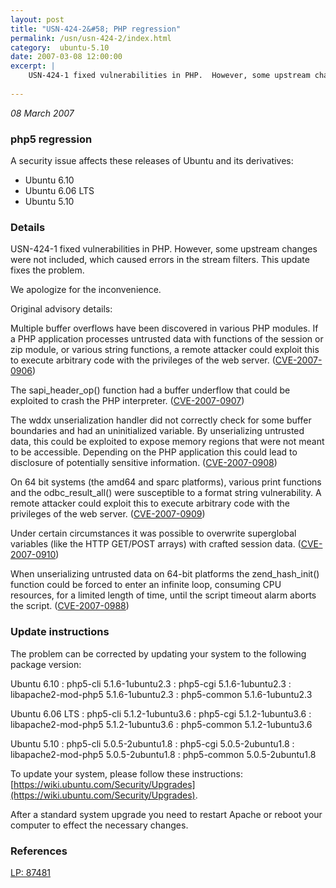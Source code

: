 ```yaml
---
layout: post
title: "USN-424-2&#58; PHP regression"
permalink: /usn/usn-424-2/index.html
category:  ubuntu-5.10
date: 2007-03-08 12:00:00
excerpt: |
    USN-424-1 fixed vulnerabilities in PHP.  However, some upstream changes  were not included, which caused errors in the stream filters.  This  update fixes the problem.
    
--- 
```

 
 

*08 March 2007*

### php5 regression

A security issue affects these releases of Ubuntu and its derivatives:

* Ubuntu 6.10
* Ubuntu 6.06 LTS
* Ubuntu 5.10

### Details

USN-424-1 fixed vulnerabilities in PHP. However, some upstream changes were not included, which caused errors in the stream filters. This update fixes the problem.

We apologize for the inconvenience.

Original advisory details:

 Multiple buffer overflows have been discovered in various PHP modules. If a PHP application processes untrusted data with functions of the session or zip module, or various string functions, a remote attacker could exploit this to execute arbitrary code with the privileges of the web server. ([CVE-2007-0906](http://people.ubuntu.com/~ubuntu-security/cve/CVE-2007-0906))

 The sapi_header_op() function had a buffer underflow that could be exploited to crash the PHP interpreter. ([CVE-2007-0907](http://people.ubuntu.com/~ubuntu-security/cve/CVE-2007-0907))

 The wddx unserialization handler did not correctly check for some buffer boundaries and had an uninitialized variable. By unserializing untrusted data, this could be exploited to expose memory regions that were not meant to be accessible. Depending on the PHP application this could lead to disclosure of potentially sensitive information. ([CVE-2007-0908](http://people.ubuntu.com/~ubuntu-security/cve/CVE-2007-0908))

 On 64 bit systems (the amd64 and sparc platforms), various print functions and the odbc_result_all() were susceptible to a format string vulnerability. A remote attacker could exploit this to execute arbitrary code with the privileges of the web server. ([CVE-2007-0909](http://people.ubuntu.com/~ubuntu-security/cve/CVE-2007-0909))

 Under certain circumstances it was possible to overwrite superglobal variables (like the HTTP GET/POST arrays) with crafted session data. ([CVE-2007-0910](http://people.ubuntu.com/~ubuntu-security/cve/CVE-2007-0910))

 When unserializing untrusted data on 64-bit platforms the zend_hash_init() function could be forced to enter an infinite loop, consuming CPU resources, for a limited length of time, until the script timeout alarm aborts the script. ([CVE-2007-0988](http://people.ubuntu.com/~ubuntu-security/cve/CVE-2007-0988))

### Update instructions

The problem can be corrected by updating your system to the following package version:

Ubuntu 6.10
 : php5-cli <span>5.1.6-1ubuntu2.3</span>
 : php5-cgi <span>5.1.6-1ubuntu2.3</span>
 : libapache2-mod-php5 <span>5.1.6-1ubuntu2.3</span>
 : php5-common <span>5.1.6-1ubuntu2.3</span>

Ubuntu 6.06 LTS
 : php5-cli <span>5.1.2-1ubuntu3.6</span>
 : php5-cgi <span>5.1.2-1ubuntu3.6</span>
 : libapache2-mod-php5 <span>5.1.2-1ubuntu3.6</span>
 : php5-common <span>5.1.2-1ubuntu3.6</span>

Ubuntu 5.10
 : php5-cli <span>5.0.5-2ubuntu1.8</span>
 : php5-cgi <span>5.0.5-2ubuntu1.8</span>
 : libapache2-mod-php5 <span>5.0.5-2ubuntu1.8</span>
 : php5-common <span>5.0.5-2ubuntu1.8</span>

To update your system, please follow these instructions: [https://wiki.ubuntu.com/Security/Upgrades](https://wiki.ubuntu.com/Security/Upgrades).

After a standard system upgrade you need to restart Apache or reboot your computer to effect the necessary changes.

### References

 
 [LP: 87481](https://launchpad.net/bugs/87481)
 


